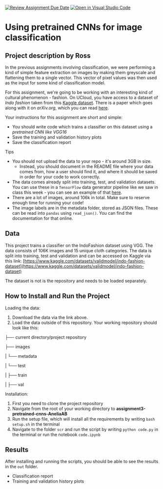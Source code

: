 [![Review Assignment Due Date](https://classroom.github.com/assets/deadline-readme-button-24ddc0f5d75046c5622901739e7c5dd533143b0c8e959d652212380cedb1ea36.svg)](https://classroom.github.com/a/Aj7Sf-j_)
[![Open in Visual Studio Code](https://classroom.github.com/assets/open-in-vscode-718a45dd9cf7e7f842a935f5ebbe5719a5e09af4491e668f4dbf3b35d5cca122.svg)](https://classroom.github.com/online_ide?assignment_repo_id=11016919&assignment_repo_type=AssignmentRepo)
# Using pretrained CNNs for image classification

## Project description by Ross
In the previous assignments involving classification, we were performing a kind of simple feature extraction on images by making them greyscale and flattening them to a single vector. This vector of pixel values was then used as the input for some kind of classification model.

For this assignment, we're going to be working with an interesting kind of cultural phenomenon - fashion. On UCloud, you have access to a dataset of *Indo fashion* taken from this [Kaggle dataset](https://www.kaggle.com/datasets/validmodel/indo-fashion-dataset). There is a paper which goes along with it on *arXiv.org*, which you can read [here](https://arxiv.org/abs/2104.02830).

Your instructions for this assignment are short and simple:

- You should write code which trains a classifier on this dataset using a *pretrained CNN like VGG16*
- Save the training and validation history plots
- Save the classification report

Tips

- You should not upload the data to your repo - it's around 3GB in size.
  - Instead, you should document in the README file where your data comes from, how a user should find it, and where it should be saved in order for your code to work correctly.
- The data comes already split into training, test, and validation datasets. You can use these in a ```TensorFlow``` data generator pipeline like we saw in class this week - you can see an example of that [here](https://stackoverflow.com/questions/42443936/keras-split-train-test-set-when-using-imagedatagenerator).
- There are a lot of images, around 106k in total. Make sure to reserve enough time for running your code!
- The image labels are in the metadata folder, stored as JSON files. These can be read into ```pandas``` using ```read_json()```. You can find the documentation for that online.

## Data

This project trains a classifier on the IndoFashion dataset using VGG. The data consists of 106K images and 15 unique cloth categories. The data is split into training, test and validation and can be accessed on Kaggle via this link: [https://www.kaggle.com/datasets/validmodel/indo-fashion-dataset](https://www.kaggle.com/datasets/validmodel/indo-fashion-dataset)

The dataset is not is the repository and needs to be loaded separately.

## How to Install and Run the Project

Loading the data:

1. Download the data via the link above. 
2. Load the data outside of this repository. Your working repository should look like this:

├── current directory/project repository

├── images

|   └── metadata

|   └── test

|   ├── train

|   ├── val

Installation:

1. First you need to clone the project repository
2. Navigate from the root of your working directory to **assignment3-pretrained-cnns-AneliaAB**
3. Run the setup file, which will install all the requirements by writing `bash setup.sh` in the terminal
4. Navigate to the folder `scr` and run the script by writing `python code.py` in the terminal or run the notebook `code.ipynb` 

## Results

After installing and running the scripts, you should be able to see the results in the `out` folder. 

- Classification report
- Training and validation history plots